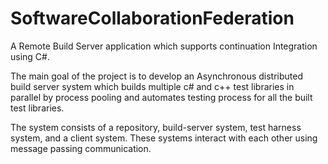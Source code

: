 # SoftwareCollaborationFederation

A Remote Build Server application which supports continuation Integration using C#.

The main goal of the project is to develop an Asynchronous distributed build server system which builds multiple c# and c++ test libraries in parallel by process pooling and automates testing process for all the built test libraries. 

The system consists of a repository, build-server system, test harness system, and a client system. These systems interact with each other using message passing communication.
